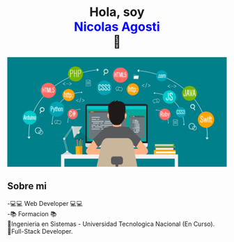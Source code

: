 <div align="center">
<h1 align="center">Hola, soy <div style="color:blue">Nicolas Agosti </div>👋</h1>
</div>
<img src='imagenes/imagenPrincipal.png'>

## Sobre mi

-💻💻 Web Developer 💻💻
<br>
-📚 Formacion 📚
<br>
    🔵Ingenieria en Sistemas - Universidad Tecnologica Nacional (En Curso).
<br>
    🔵Full-Stack Developer.
<br>
